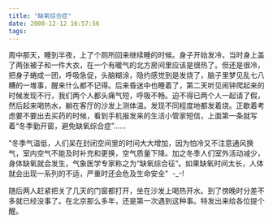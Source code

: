 ```yaml
---
title: "缺氧综合症"
date: 2008-12-12 16:57:56
tags:
---
```


周中那天，睡到半夜，上了个厕所回来继续睡的时候。身子开始发冷，当时身上盖了两张被子和一件大衣，在一个有暖气的北方房间里应该是很热了。但还是很冷，把身子蜷成一团，呼吸急促，头脑糊涂，隐约感觉到是发烧了，脑子里梦见乱七八糟的一堆事，醒来什么都不记得。后来昏迷中也睡着了，第二天听见闹钟爬起来的时候发现不行，我们两个人都头痛气短，呼吸不畅。迫不得已两个人一起请了假，然后起来喝热水，躺在客厅的沙发上测体温。发现不同程度地都发着烧。正歇着考虑要不要出去买药的时候，看到手机报发来的生活小管家短信，上面第一条就写着“冬季勤开窗，避免缺氧综合症”......  

"冬季气温低，人们呆在封闭空间里的时间大大增加，因为怕冷又不注意通风换气，室内空气不能及时补充和更换，空气质量下降。加之冬季人们室外活动减少，身体缺氧就会发生，气象医学专家称之为“缺氧综合征”。如果缺氧时间太长，人体就会出现一系列的不适，严重时还会危及生命安全"  -_-!  

随后两人赶紧把关了几天的门窗都打开，坐在沙发上喝热开水。到了傍晚时分差不多就已经没事了。在北京那么多年，还是第一次遇到这种事。特发出来给各位提个醒。